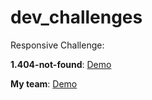 # dev_challenges
Responsive Challenge: 

**1.404-not-found**: [Demo](https://ugly-404-coal.surge.sh/)

**My team**: [Demo](https://sincere-scarecrow-team.surge.sh/)

